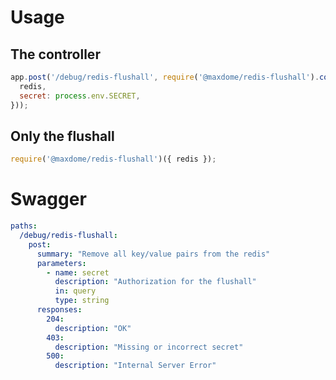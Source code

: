 # Usage

## The controller

```javascript
app.post('/debug/redis-flushall', require('@maxdome/redis-flushall').controller({
  redis,
  secret: process.env.SECRET,
}));
```

## Only the flushall

```javascript
require('@maxdome/redis-flushall')({ redis });
```

# Swagger

```yaml
paths:
  /debug/redis-flushall:
    post:
      summary: "Remove all key/value pairs from the redis"
      parameters:
        - name: secret
          description: "Authorization for the flushall"
          in: query
          type: string
      responses:
        204:
          description: "OK"
        403:
          description: "Missing or incorrect secret"
        500:
          description: "Internal Server Error"
```
